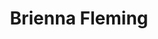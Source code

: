 ---
title: "Brienna Fleming"
presenter_id: brienna_fleming
position: Summer IRTA
start_date: 2004
end_date: 2004
email: 
phone: 
photo: assets/images/
status: former
layout: member 
---